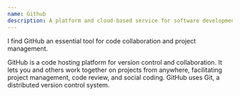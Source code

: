 ```yaml
---
name: Github
description: A platform and cloud-based service for software development and version control using Git
---
```


I find GitHub an essential tool for code collaboration and project management.

GitHub is a code hosting platform for version control and collaboration. It lets you and others work together on projects from anywhere, facilitating project management, code review, and social coding. GitHub uses Git, a distributed version control system.